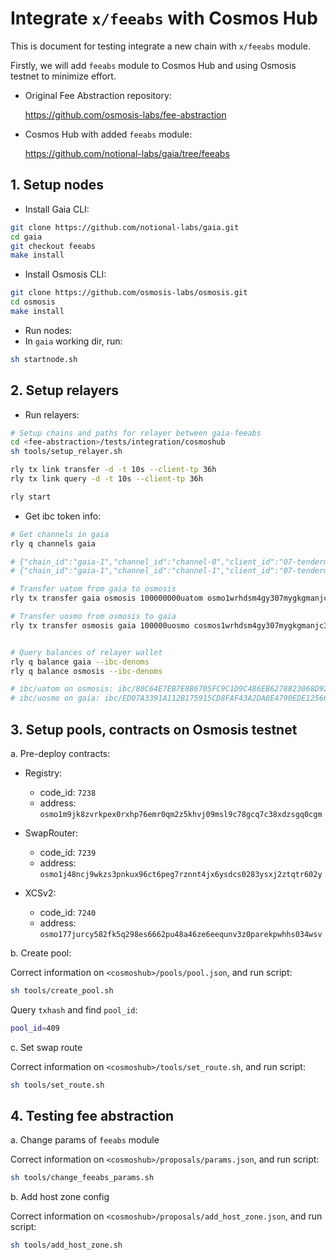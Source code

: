 # Integrate `x/feeabs` with Cosmos Hub

This is document for testing integrate a new chain with `x/feeabs` module.

Firstly, we will add `feeabs` module to Cosmos Hub and using Osmosis testnet to minimize effort.

* Original Fee Abstraction repository:

    <https://github.com/osmosis-labs/fee-abstraction>

* Cosmos Hub with added `feeabs` module:

    <https://github.com/notional-labs/gaia/tree/feeabs>

## 1. Setup nodes

* Install Gaia CLI:

```bash
git clone https://github.com/notional-labs/gaia.git
cd gaia
git checkout feeabs
make install
```

* Install Osmosis CLI:

```bash
git clone https://github.com/osmosis-labs/osmosis.git
cd osmosis
make install
```

* Run nodes:
* In `gaia` working dir, run:

```bash
sh startnode.sh
```

## 2. Setup relayers

* Run relayers:

```bash
# Setup chains and paths for relayer between gaia-feeabs
cd <fee-abstraction>/tests/integration/cosmoshub
sh tools/setup_relayer.sh

rly tx link transfer -d -t 10s --client-tp 36h
rly tx link query -d -t 10s --client-tp 36h

rly start
```

* Get ibc token info:

```bash
# Get channels in gaia
rly q channels gaia

# {"chain_id":"gaia-1","channel_id":"channel-0","client_id":"07-tendermint-0","connection_hops":["connection-0"],"counterparty":{"chain_id":"osmo-test-5","channel_id":"channel-6084","client_id":"07-tendermint-2545","connection_id":"connection-2390","port_id":"transfer"},"ordering":"ORDER_UNORDERED","port_id":"transfer","state":"STATE_OPEN","version":"ics20-1"}
# {"chain_id":"gaia-1","channel_id":"channel-1","client_id":"07-tendermint-0","connection_hops":["connection-1"],"counterparty":{"chain_id":"osmo-test-5","channel_id":"channel-6085","client_id":"07-tendermint-2545","connection_id":"connection-2391","port_id":"transfer"},"ordering":"ORDER_UNORDERED","port_id":"transfer","state":"STATE_OPEN","version":"ics20-1"}

# Transfer uatom from gaia to osmosis
rly tx transfer gaia osmosis 100000000uatom osmo1wrhdsm4gy307mygkgmanjc3r2g0ttuhnhkfp44 channel-0 --path transfer

# Transfer uosmo from osmosis to gaia
rly tx transfer osmosis gaia 100000uosmo cosmos1wrhdsm4gy307mygkgmanjc3r2g0ttuhnld63r8 channel-6084 --path transfer


# Query balances of relayer wallet
rly q balance gaia --ibc-denoms
rly q balance osmosis --ibc-denoms

# ibc/uatom on osmosis: ibc/80C64E7EB7E8B6705FC9C1D9C486EB6278823068D9224915B6A5DABDF03FB2D5
# ibc/uosmo on gaia: ibc/ED07A3391A112B175915CD8FAF43A2DA8E4790EDE12566649D0C2F97716B8518
```

## 3. Setup pools, contracts on Osmosis testnet

a. Pre-deploy contracts:

* Registry:

  * code_id: `7238`
  * address: `osmo1m9jk8zvrkpex0rxhp76emr0qm2z5khvj09msl9c78gcq7c38xdzsgq0cgm`

* SwapRouter:

  * code_id: `7239`
  * address: `osmo1j48ncj9wkzs3pnkux96ct6peg7rznnt4jx6ysdcs0283ysxj2ztqtr602y`

* XCSv2:
  * code_id: `7240`
  * address: `osmo177jurcy582fk5q298es6662pu48a46ze6eequnv3z0parekpwhhs034wsv`

b. Create pool:

Correct information on `<cosmoshub>/pools/pool.json`, and run script:

```bash
sh tools/create_pool.sh
```

Query `txhash` and find `pool_id`:

```bash
pool_id=409 
```

c. Set swap route

Correct information on `<cosmoshub>/tools/set_route.sh`, and run script:

```bash
sh tools/set_route.sh
```

## 4. Testing fee abstraction

a. Change params of `feeabs` module

Correct information on `<cosmoshub>/proposals/params.json`, and run script:

```bash
sh tools/change_feeabs_params.sh
```

b. Add host zone config

Correct information on `<cosmoshub>/proposals/add_host_zone.json`, and run script:

```bash
sh tools/add_host_zone.sh
```
